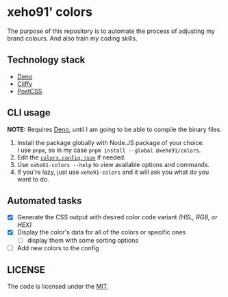 # xeho91' colors

The purpose of this repository is to automate the process of adjusting my brand
colours. And also train my coding skills.

## Technology stack

- [Deno]
- [Cliffy]
- [PostCSS]

[Deno]: https://github.com/denoland/deno/
[Cliffy]: https://github.com/c4spar/deno-cliffy
[PostCSS]: https://github.com/postcss/postcss

## CLI usage

**NOTE:** Requires [Deno], until I am going to be able to compile the binary files.

1. Install the package globally with Node.JS package of your choice.\
   I use `pnpm`, so in my case `pnpm install --global @xeho91/colors`.
2. Edit the [`colors.config.json`](./colors.config.json) if needed.
3. Use `xeho91-colors --help` to view available options and commands.
4. If you're lazy, just use `xeho91-colors` and it will ask you what do you
   want to do.

## Automated tasks

- [x] Generate the CSS output with desired color code variant _(HSL, RGB, or HEX)_
- [x] Display the color's data for all of the colors or specific ones
  - [ ] display them with some sorting options
- [ ] Add new colors to the config

## LICENSE

The code is licensed under the [MIT](./LICENSE).
